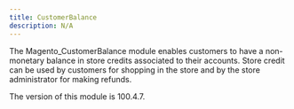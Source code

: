 ```yaml
---
title: CustomerBalance
description: N/A
---
```


The Magento_CustomerBalance module enables customers to have a non-monetary balance in store credits associated to their accounts.
Store credit can be used by customers for shopping in the store and by the store administrator for making refunds.

<InlineAlert slots="text" />
The version of this module is 100.4.7.
